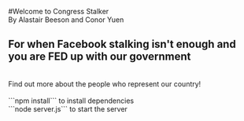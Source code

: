 #Welcome to Congress Stalker
<br>
By Alastair Beeson and Conor Yuen
<br>
<h2> For when Facebook stalking isn't enough and you are FED up with our government </h2>
<br>
Find out more about the people who represent our country!
<br>
<br>
```npm install``` to install dependencies
</br>
```node server.js``` to start the server
